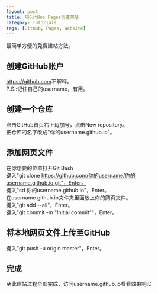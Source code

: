 ```yaml
---
layout: post
title: 用GitHub Pages创建网站
category: Tutorials
tags: [GitHub, Pages, Website]
---
```


最简单方便的免费建站方法。

## 创建GitHub账户
<https://github.com>不解释。    
P.S.:记住自己的username，有用。    

## 创建一个仓库
点击GitHub首页右上角加号，点击New repository。    
把仓库的名字改成"你的username.github.io"。    

## 添加网页文件
在你想要的位置打开Git Bash    
键入"git clone https://github.com/你的username/你的username.github.io.git"，Enter。    
键入"cd 你的username.github.io"，Enter。    
在username.github.io文件夹里面放上你的网页文件。    
键入"git add --all"，Enter。    
键入"git commit -m "Initial commit""，Enter。    

## 将本地网页文件上传至GitHub
键入"git push -u origin master"，Enter。    

## 完成
至此建站过程全部完成，访问username.github.io看看效果吧:D    

